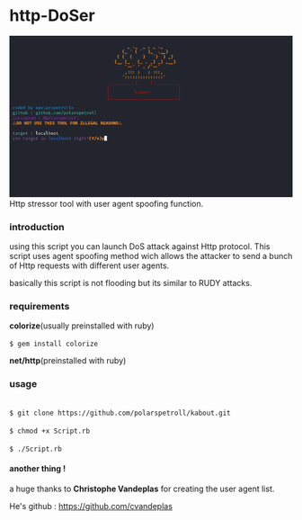 # http-DoSer
![Alt text](Screenshot.png?raw=true "Optional Title")
Http stressor  tool with user agent spoofing function.
### introduction
using this script you can launch DoS attack against Http protocol. This script uses agent spoofing method wich allows the attacker to send a bunch of Http requests with different user agents.

basically this script is not flooding but its similar to RUDY attacks.
### requirements 

**colorize**(usually preinstalled with ruby)


``
$ gem install colorize
``

**net/http**(preinstalled with ruby)

### usage 

```

$ git clone https://github.com/polarspetroll/kabout.git

$ chmod +x Script.rb

$ ./Script.rb

```
#### another thing !
a huge thanks to **Christophe Vandeplas** for creating the user agent list.

He's github : https://github.com/cvandeplas
